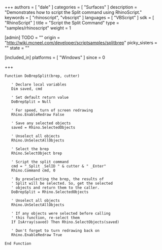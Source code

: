 +++
authors = [ "dale" ]
categories = [ "Surfaces" ]
description = "Demonstrates how to script the Split command using RhinoScript."
keywords = [ "rhinoscript", "vbscript" ]
languages = [ "VBScript" ]
sdk = [ "RhinoScript" ]
title = "Script the Split Command"
type = "samples/rhinoscript"
weight = 1

[admin]
TODO = ""
origin = "http://wiki.mcneel.com/developer/scriptsamples/splitbrep"
picky_sisters = ""
state = ""

[included_in]
platforms = [ "Windows" ]
since = 0

+++

```vbnet
Function DoBrepSplit(brep, cutter)

   ' Declare local variables
   Dim saved, cmd

   ' Set default return value  
   DoBrepSplit = Null

   ' For speed, turn of screen redrawing
   Rhino.EnableRedraw False

   ' Save any selected objects
   saved = Rhino.SelectedObjects

   ' Unselect all objects
   Rhino.UnSelectAllObjects

   ' Select the brep
   Rhino.SelectObject brep

   ' Script the split command
   cmd = "_Split _SelID " & cutter & " _Enter"
   Rhino.Command cmd, 0

   ' By preselecting the brep, the results of
   ' Split will be selected. So, get the selected
   ' objects and return them to the caller.
   DoBrepSplit = Rhino.SelectedObjects

   ' Unselect all objects
   Rhino.UnSelectAllObjects

   ' If any objects were selected before calling
   ' this function, re-select them
   If IsArray(saved) Then Rhino.SelectObjects(saved)

   ' Don't forget to turn redrawing back on
   Rhino.EnableRedraw True

End Function
```
